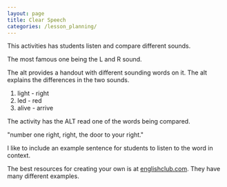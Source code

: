 ```yaml
---
layout: page
title: Clear Speech
categories: /lesson_planning/
---
```


This activities has students listen and compare different sounds.

The most famous one being the L and R sound.

The alt provides a handout with different sounding words on it. The alt explains the differences in the two sounds.

1. light - right
2. led - red
3. alive - arrive

The activity has the ALT read one of the words being compared.

"number one right, right, the door to your right."

I like to include an example sentence for students to listen to the word in context.

The best resources for creating your own is at [englishclub.com](https://www.englishclub.com/pronunciation/minimal-pairs.htm). They have many different examples. 